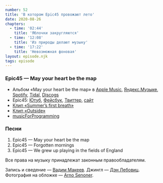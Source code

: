 ```yaml
---
number: 52
title: 'В котором Epic45 провожают лето'
date: 2020-08-26
chapters:
  - time: '02:44'
    title: 'Яблочки закругляются'
  - time: '12:08'
    title: 'Из природы делают музыку'
  - time: '17:22'
    title: 'Невозможная фоновая'
layout: episode.njk
tags: episode
---
```


### Epic45 — May your heart be the map

- Альбом «May your heart be the map» в
  [Apple Music](https://music.apple.com/album/368029682),
  [Яндекс.Музыке](https://music.yandex.ru/album/6592869),
  [Spotify](https://open.spotify.com/playlist/58A9CGM5lE44RMQV6p6lLc),
  [Tidal](https://tidal.com/browse/album/35532275),
  [Discogs](https://www.discogs.com/master/171303)
- Epic45:
  [Ютуб](https://www.youtube.com/user/waysideandwoodland),
  [Фейсбук](https://www.facebook.com/epic45official/),
  [Твиттер](https://twitter.com/epic45),
  [сайт](http://epic45.com/)
- [Клип «Summer’s first breath»](https://youtu.be/uJHw94x-R44)
- [Клип «Outside»](https://youtu.be/iIDnbLApzO4)
- [musicForProgramming](http://musicforprogramming.net)

### Песни

1. Epic45 — May your heart be the map
2. Epic45 — Forgotten mornings
3. Epic45 — We grew up playing in the fields of England

Все права на музыку принадлежат законным правообладателям.

Запись и сведение — [Вадим Макеев](https://twitter.com/pepelsbey).
Джингл — [Дэн Лебовиц](https://www.youtube.com/channel/UC38A5qHrlc_Zgua7vL4b96w).
Фотография на обложке — [Arno Senoner](https://unsplash.com/photos/rmxuKJqMUVE).
